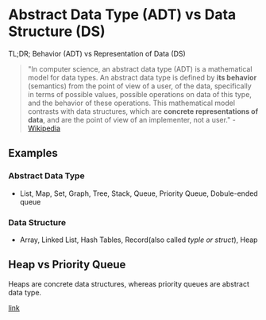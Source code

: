 # Abstract Data Type (ADT) vs Data Structure (DS)

TL;DR; Behavior (ADT) vs Representation of Data (DS)

> "In computer science, an abstract data type (ADT) is a mathematical model for data types. An abstract data type is defined by **its behavior** (semantics) from the point of view of a user, of the data, specifically in terms of possible values, possible operations on data of this type, and the behavior of these operations. 
> This mathematical model contrasts with data structures, which are **concrete representations of data**, and are the point of view of an implementer, not a user." - [Wikipedia](https://en.wikipedia.org/wiki/Abstract_data_type)

## Examples 

### Abstract Data Type

- List, Map, Set, Graph, Tree, Stack, Queue, Priority Queue, Dobule-ended queue

### Data Structure

- Array, Linked List, Hash Tables, Record(also called *typle or struct*), Heap

## Heap vs Priority Queue

Heaps are concrete data structures, whereas priority queues are abstract data type.

[link](priority-queue.md)


